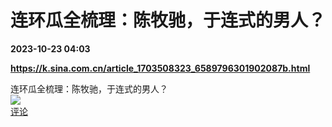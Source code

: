 # 连环瓜全梳理：陈牧驰，于连式的男人？

**2023-10-23 04:03**

**https://k.sina.com.cn/article_1703508323_6589796301902087b.html**

连环瓜全梳理：陈牧驰，于连式的男人？  
![](https://img3.chouti.com/CHOUTI_231023_241A60E1369A46FCAF4DDD4676881B0D.jpg)  
[评论](https://m.chouti.com/link/40373708)
